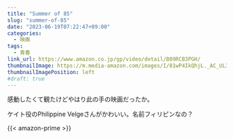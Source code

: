 ```yaml
---
title: "Summer of 85"
slug: "summer-of-85"
date: "2023-06-19T07:22:47+09:00"
categories:
  - 映画
tags:
  - 青春
link_url: https://www.amazon.co.jp/gp/video/detail/B09RCB3PGH/
thumbnailImage: https://m.media-amazon.com/images/I/81wP4IkQhjL._AC_UL320_.jpg
thumbnailImagePosition: left
#draft: true
---
```

感動したくて観たけどやはり此の手の映画だったか。
<!--more-->
ケイト役のPhilippine Velgeさんがかわいい。名前フィリピンなの？

{{< amazon-prime >}}
